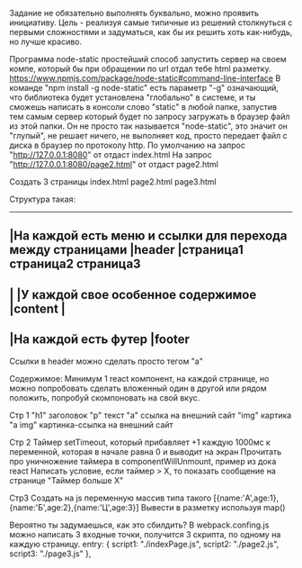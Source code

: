 Задание не обязательно выполнять буквально, можно проявить инициативу. Цель - реализуя самые типичные из решений столкнуться с первыми сложностями и задуматься, как бы их решить хоть как-нибудь, но лучше красиво.

Программа node-static простейший способ запустить сервер на своем компе, который бы при обращении по url отдал тебе html разметку.
https://www.npmjs.com/package/node-static#command-line-interface
В команде "npm install -g node-static" есть параметр "-g" означающий, что библиотека будет установлена "глобально" в системе, и ты сможешь написать в консоли слово "static" в любой папке, запустив тем самым сервер который будет по запросу загружать в браузер файл из этой папки. Он не просто так называется "node-static", это значит он "глупый", не решает ничего, не выполняет код, просто передает файл с диска в браузер по протоколу http. По умолчанию на запрос "http://127.0.0.1:8080" от отдаст index.html На запрос "http://127.0.0.1:8080/page2.html" от отдаст page2.html

Создать 3 страницы
index.html
page2.html
page3.html

Структура такая:

------------------
|На каждой есть меню и ссылки для перехода между страницами
|header
|страница1 страница2 страница3
------------------
|
|У каждой свое особенное содержимое
|content
|
------------------
|На каждой есть футер
|footer
------------------

Ссылки в header можно сделать просто тегом "а"

Содержимое:
Минимум 1 react компонент, на каждой странице, но можно попробовать сделать вложенный один в другой или рядом положить, попробуй скомпоновать на свой вкус.

Стр 1
"h1" заголовок
"p" текст
"a" ccылка на внешний сайт
"img" картика
"a img" картинка-ссылка на внешний сайт

Стр 2
Таймер setTimeout, который прибавляет +1 каждую 1000мс к переменной, которая в начале равна 0 и выводит на экран
Прочитать про уничножение таймера в componentWillUnmount, пример из дока react
Написать условие, если таймер > X, то показать сообщение на странице "Таймер больше Х"

Стр3
Создать на js переменную массив типа такого [{name:'А',age:1},{name:'Б',age:2},{name:'Ц',age:3}]
Вывести в разметку используя map()


Вероятно ты задумаешься, как это сбилдить? В webpack.confing.js можно написать 3 входные точки, получится 3 скрипта, по одному на каждую страницу.
entry: {
    script1: "./indexPage.js",
    script2: "./page2.js",
    script3: "./page3.js"
},
